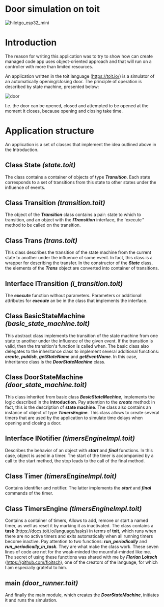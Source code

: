 # Door simulation on toit
![hiletgo_esp32_mini](https://github.com/mk590901/door_simulation_on_toit/assets/125393245/1f8acbf2-a3f9-483f-9b73-47edb84f994c)
# Introduction
The reason for writing this application was to try to show how can create managed code app uses object-oriented approach and that will run on a controller with more than limited resources.

An application written in the toit language (https://toit.io/) is a simulator of an automatically opening/closing door. The principle of operation is described by state machine, presented below:

![door](https://github.com/mk590901/door_simulation_on_toit/assets/125393245/9e25e66b-e0e5-4d98-bc1b-510ae96672b5)

I.e. the door can be opened, closed and attempted to be opened at the moment it closes, because opening and closing  take time.

# Application structure
An application is a set of classes that implement the idea outlined above in the Introduction.

## Class State        *(state.toit)*
The class contains a container of objects of type ***Transition***. Each state corresponds to a set of transitions from this state to other states under the influence of events.

## Class Transition        *(transition.toit)*
The object of the ***Transition*** class contains a pair: state to which to transition, and an object with the ***ITransition*** interface, the 'execute'' method to be called on the transition.

## Class Trans        *(trans.toit)*
This class describes the transition of the state machine from the current state to another under the influence of some event. In fact, this class is a wrapper for describing the transfer. In the constructor of the ***State*** class, the elements of the ***Trans*** object are converted into container of transitions.

## Interface ITransition        *(i_transition.toit)*
The ***execute*** function without parameters. Parameters or additional attributes for ***execute*** an be in the class that implements the interface.

## Class BasicStateMachine        *(basic_state_machine.toit)*
This abstract class implements the transition of the state machine from one state to another under the influence of the given event. If the transition is valid, then the transition's function is called when. The basic class also delegates to the inheritance class to implement several additional functions: ***create***, ***publish***, ***getStateName*** and ***getEventName***. In this case, inheritance class is the ***DoorStateMachine*** class.

## Class DoorStateMachine        *(door_state_machine.toit)*
This class inherited from basic class ***BasicStateMachine***, implements the logic described in the __Introduction__. Pay attention to the ***create*** method: in fact, this is the description of __state machine__. The class also contains an instance of object of type ***TimersEngine***. This class allows to create several timers that are used by the application to simulate time delays when opening and closing a door.

## Interface INotifier        *(timersEngineImpl.toit)*
Describes the behavior of an object with ***start*** and ***final*** functions. In this case, object is used in a timer. The start of the timer is accompanied by a call to the start method, the stop leads to the call of the final method.

## Class Timer        *(timersEngineImpl.toit)*
Contains identifier and notifier. The latter implements the ***start*** and ***final*** commands of the timer.

## Class TimersEngine        *(timersEngineImpl.toit)*
Contains a container of timers, Allows to add, remove or start a named timer, as well as reset it by marking it as inactivated. The class contains a __task__ (https://docs.toit.io/language/tasks) in terms of __toit__, which runs when there are no active timers and exits automatically when all running timers become inactive. Pay attention to two functions: ***run_periodically*** and ***run_periodically_in_task***. They are what make the class work. These seven lines of code are not for the weak-minded the mournful-minded like me. The secret of using these functions was shared with me by ***Florian Loitsch*** (https://github.com/floitsch), one of the creators of the language, for which I am especially grateful to him.

## main        *(door_runner.toit)*
And finally the main module, which creates the ***DoorStateMachine***, initiates it and runs the simulation.

